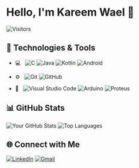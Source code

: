 # Hello, I'm Kareem Wael 👋
<p align="left"> <img src="https://komarev.com/ghpvc/?username=kareemwael9898" alt="Visitors" /> </p>

## 🔧 Technologies & Tools
- 💻 &nbsp;
![C](https://img.shields.io/badge/-C-333333?style=flat-square&logo=c)
![Java](https://img.shields.io/badge/java-333333?style=flat&logo=openjdk&logoColor=red)
![Kotlin](https://img.shields.io/badge/Kotlin-0095D5?style=flat&logo=kotlin&logoColor=white)
![Android](https://img.shields.io/badge/Android-3DDC84?style=flat&logo=android&logoColor=white)


- ⚙️ &nbsp;
![Git](https://img.shields.io/badge/-Git-333333?style=flat&logo=git)
![GitHub](https://img.shields.io/badge/-GitHub-333333?style=flat&logo=github)

- 🔧 &nbsp;
![Visual Studio Code](https://img.shields.io/badge/-Visual%20Studio%20Code-333333?style=flat&logo=visual-studio-code&logoColor=007ACC)
![Arduino](https://img.shields.io/badge/Arduino_IDE-333333?style=flat&logo=arduino&logoColor=blue)
![Proteus](https://img.shields.io/badge/Proteus-333333?style=flat&logo=proteus&logoColor=blue&style=for-the-badge)


## 📊 GitHub Stats
![Your GitHub Stats](https://github-readme-stats.vercel.app/api?username=kareemwael9898&show_icons=true&hide=prs)
![Top Languages](https://github-readme-stats.vercel.app/api/top-langs/?username=kareemwael9898&layout=donut)

## 🌐 Connect with Me
  [![LinkedIn](https://img.shields.io/badge/-LINKEDIN-0077B5?style=for-the-badge&logo=linkedin&logoColor=white)](https://www.linkedin.com/in/kareem-wael-t22/)
  [![Gmail](https://img.shields.io/badge/-GMAIL-D14836?style=for-the-badge&logo=gmail&logoColor=white)](mailto:kareemwael9898@gmail.com)

<!--
**kareemwael9898/kareemwael9898** is a ✨ _special_ ✨ repository because its `README.md` (this file) appears on your GitHub profile.

Here are some ideas to get you started:

- 🔭 I’m currently working on ...
- 🌱 I’m currently learning ...
- 👯 I’m looking to collaborate on ...
- 🤔 I’m looking for help with ...
- 💬 Ask me about ...
- 📫 How to reach me: ...
- 😄 Pronouns: ...
- ⚡ Fun fact: ...
-->

